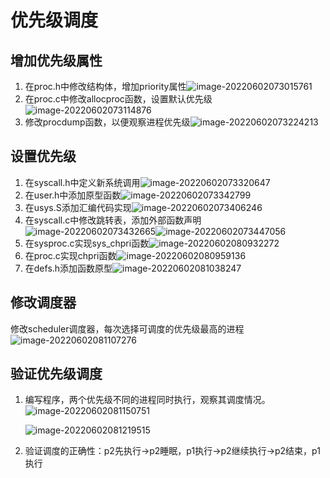 # 优先级调度

## 增加优先级属性

1. 在proc.h中修改结构体，增加priority属性![image-20220602073015761](/home/kieren/.config/Typora/typora-user-images/image-20220602073015761.png)
2. 在proc.c中修改allocproc函数，设置默认优先级![image-20220602073114876](/home/kieren/.config/Typora/typora-user-images/image-20220602073114876.png)
3. 修改procdump函数，以便观察进程优先级![image-20220602073224213](/home/kieren/.config/Typora/typora-user-images/image-20220602073224213.png)

## 设置优先级

1. 在syscall.h中定义新系统调用![image-20220602073320647](/home/kieren/.config/Typora/typora-user-images/image-20220602073320647.png)
2. 在user.h中添加原型函数![image-20220602073342799](/home/kieren/.config/Typora/typora-user-images/image-20220602073342799.png)
3. 在usys.S添加汇编代码实现![image-20220602073406246](/home/kieren/.config/Typora/typora-user-images/image-20220602073406246.png)
4. 在syscall.c中修改跳转表，添加外部函数声明![image-20220602073432665](/home/kieren/.config/Typora/typora-user-images/image-20220602073432665.png)![image-20220602073447056](/home/kieren/.config/Typora/typora-user-images/image-20220602073447056.png)
5. 在sysproc.c实现sys_chpri函数![image-20220602080932272](/home/kieren/.config/Typora/typora-user-images/image-20220602080932272.png)
6. 在proc.c实现chpri函数![image-20220602080959136](/home/kieren/.config/Typora/typora-user-images/image-20220602080959136.png)
7. 在defs.h添加函数原型![image-20220602081038247](/home/kieren/.config/Typora/typora-user-images/image-20220602081038247.png)

## 修改调度器

修改scheduler调度器，每次选择可调度的优先级最高的进程![image-20220602081107276](/home/kieren/.config/Typora/typora-user-images/image-20220602081107276.png)

## 验证优先级调度

1. 编写程序，两个优先级不同的进程同时执行，观察其调度情况。![image-20220602081150751](/home/kieren/.config/Typora/typora-user-images/image-20220602081150751.png)

   ![image-20220602081219515](/home/kieren/.config/Typora/typora-user-images/image-20220602081219515.png)

2. 验证调度的正确性：p2先执行->p2睡眠，p1执行->p2继续执行->p2结束，p1执行